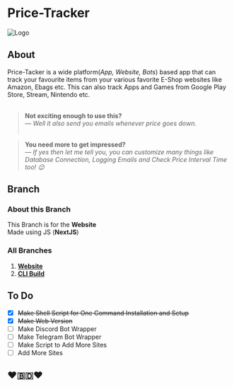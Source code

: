 # Price-Tracker

![Logo](https://i.ibb.co/yf57hXr/Price-Tracker.jpg)

## About

Price-Tacker is a wide platform(_App, Website, Bots_) based app that can track your favourite items from your various favorite E-Shop websites like Amazon, Ebags etc. This can also track Apps and Games from Google Play Store, Stream, Nintendo etc.<br/><br/>

> **Not exciting enough to use this?**<br/>  _— Well it also send you emails whenever price goes down._<br/><br/>

> **You need more to get impressed?**<br/>  _— If yes then let me tell you, you can customize many things like Database Connection, Logging Emails and Check Price Interval Time too! 😉_

## Branch

### About this Branch

This Branch is for the **Website**<br/>
Made using JS (**NextJS**)

### All Branches

1. **[Website](https://github.com/GitPro10/price-tracker)**<br/>
2. **[CLI Build](https://github.com/GitPro10/price-tracker/tree/CLI)**<br/>

## To Do

- [x] ~~Make Shell Script for One Command Installation and Setup~~
- [x] ~~Make Web Version~~
- [ ] Make Discord Bot Wrapper
- [ ] Make Telegram Bot Wrapper
- [ ] Make Script to Add More Sites
- [ ] Add More Sites

## ❤️🇧🇩❤️
